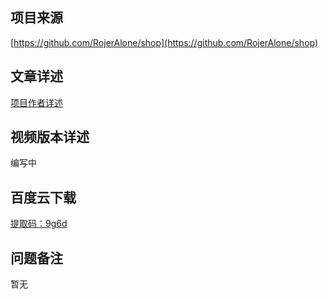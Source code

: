 ## 项目来源
[https://github.com/RojerAlone/shop](https://github.com/RojerAlone/shop)
## 文章详述
[项目作者详述](https://github.com/RojerAlone/shop)
## 视频版本详述
编写中
## 百度云下载
[提取码：9g6d](https://pan.baidu.com/s/1Tgk4H9flnN_5pdHIHgbRsg)
## 问题备注
暂无